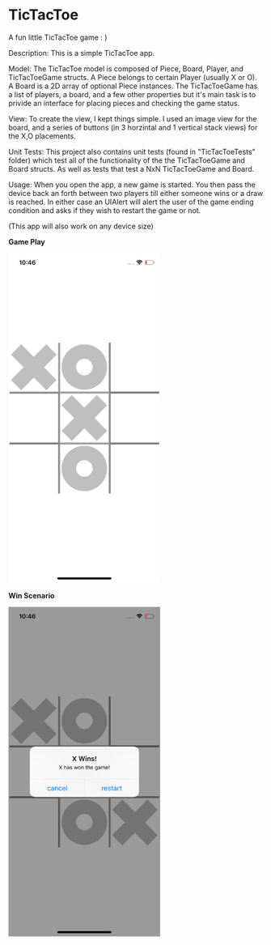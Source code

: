 # TicTacToe
A fun little TicTacToe game : )

Description:
This is a simple TicTacToe app.

Model:
The TicTacToe model is composed of Piece, Board, Player, and TicTacToeGame
structs. A Piece belongs to certain Player (usually X or O). A Board is a 2D
array of optional Piece instances. The TicTacToeGame has a list of players, a
board, and a few other properties but it's main task is to privide an interface
for placing pieces and checking the game status.

View:
To create the view, I kept things simple. I used an image view for the board,
and a series of buttons (in 3 horzintal and 1 vertical stack views) for the
X,O placements.

Unit Tests:
This project also contains unit tests (found in "TicTacToeTests" folder) which
test all of the functionality of the the TicTacToeGame and Board structs. As well
as tests that test a NxN TicTacToeGame and Board.

Usage:
When you open the app, a new game is started. You then pass the device back an
forth between two players till either someone wins or a draw is reached. In
either case an UIAlert will alert the user of the game ending condition and
asks if they wish to restart the game or not.

(This app will also work on any device size)

<b>Game Play</b>
<p></p>
<img src="https://github.com/Athena96/TicTacToe/blob/master/GamePlay.png" width="300">
<p></p>
<b>Win Scenario</b>
<p></p>
<img src="https://github.com/Athena96/TicTacToe/blob/master/WinScenario.png" width="300">

